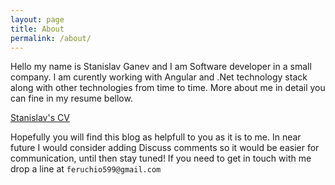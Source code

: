 ```yaml
---
layout: page
title: About
permalink: /about/
---
```


Hello my name is Stanislav Ganev and I am Software developer in a small company. I am curently working with Angular and .Net technology stack along with other technologies from time to time. More about me in detail you can fine in my resume bellow.

<a class="embedly-card" data-card-via="https://embed.ly/code?url=https%3A%2F%2Fstanislav.syntrwave.com%2F" href="https://stanislav.syntrwave.com/">Stanislav's CV</a><script async src="//cdn.embedly.com/widgets/platform.js" charset="UTF-8"></script>

Hopefully you will find this blog as helpfull to you as it is to me. In near future I would consider adding Discuss comments so it would be easier for communication, until then stay tuned!
If you need to get in touch with me drop a line at `feruchio599@gmail.com`